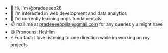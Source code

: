 - 👋 Hi, I’m @pradeeeep28
- 👀 I’m interested in web development and data analytics
- 🌱 I’m currently learning oops fundamentals  
- 📫 mail me at pradeeeeppillai@gmail.com for any queries yiu might have
- 😄 Pronouns: He\Him
- ⚡ Fun fact: I love listening to one direction while im working on my projects

<!---
pradeeeep28/pradeeeep28 is a ✨ special ✨ repository because its `README.md` (this file) appears on your GitHub profile.
You can click the Preview link to take a look at your changes.
--->
